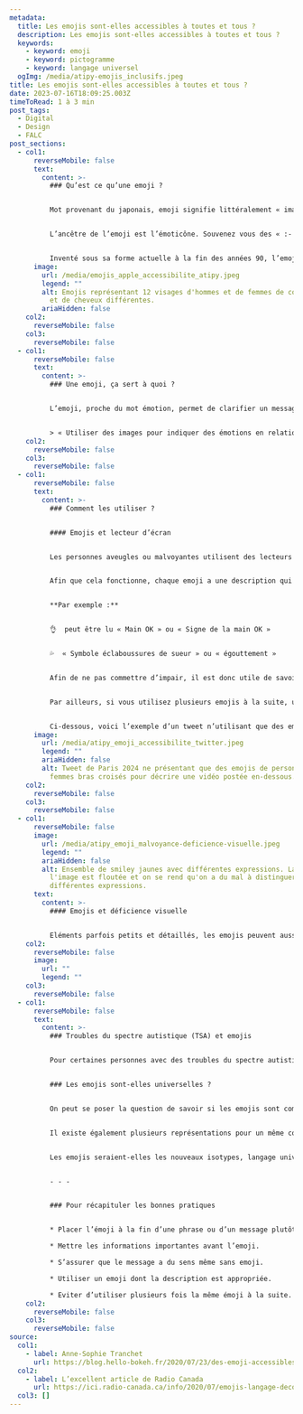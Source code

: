 ```yaml
---
metadata:
  title: Les emojis sont-elles accessibles à toutes et tous ?
  description: Les emojis sont-elles accessibles à toutes et tous ?
  keywords:
    - keyword: emoji
    - keyword: pictogramme
    - keyword: langage universel
  ogImg: /media/atipy-emojis_inclusifs.jpeg
title: Les emojis sont-elles accessibles à toutes et tous ?
date: 2023-07-16T18:09:25.003Z
timeToRead: 1 à 3 min
post_tags:
  - Digital
  - Design
  - FALC
post_sections:
  - col1:
      reverseMobile: false
      text:
        content: >-
          ### Qu’est ce qu’une emoji ?


          Mot provenant du japonais, emoji signifie littéralement « image » et « lettre ». Sorte d’icône standardisée, l’emoji est utilisée sur les smartphones et réseaux sociaux. Elles peuvent représenter des objets, des symboles ou des visages.


          L’ancêtre de l’emoji est l’émoticône. Souvenez vous des « :- D » et des « ;- ) »


          Inventé sous sa forme actuelle à la fin des années 90, l’emoji est en constante évolution. Dernièrement Apple proposait 200 nouvelles emojis mettant en avant la diversité : couples mixtes, homosexuels, personnes en situation de handicap…
      image:
        url: /media/emojis_apple_accessibilite_atipy.jpeg
        legend: ""
        alt: Emojis représentant 12 visages d'hommes et de femmes de couleurs de peaux
          et de cheveux différentes.
        ariaHidden: false
    col2:
      reverseMobile: false
    col3:
      reverseMobile: false
  - col1:
      reverseMobile: false
      text:
        content: >-
          ### Une emoji, ça sert à quoi ?


          L’emoji, proche du mot émotion, permet de clarifier un message. Il n’est pas toujours évident de faire comprendre une intention, un ressentit ou une touche d’humour par écrit. L’emoji transmet donc une émotion.


          > « Utiliser des images pour indiquer des émotions en relation avec ce qu’on est en train d’écrire, ça n’a jamais existé avant. » – Pierre Halté, docteur en sciences du langage de l’Université Paris Descartes
    col2:
      reverseMobile: false
    col3:
      reverseMobile: false
  - col1:
      reverseMobile: false
      text:
        content: >-
          ### Comment les utiliser ?


          #### Emojis et lecteur d’écran


          Les personnes aveugles ou malvoyantes utilisent des lecteurs d’écran. Ce système informatique permet de retranscrire le texte en son. Les emojis sont donc lues et décrites par les synthèses vocales. 


          Afin que cela fonctionne, chaque emoji a une description qui lui est propre. Cette description est transcrite de manière vocale. Vous êtes-vous déjà demandé de ce que voulait dire l’emoji que vous utilisez ?


          **Par exemple :**


          👌  peut être lu « Main OK » ou « Signe de la main OK »


          💦  « Symbole éclaboussures de sueur » ou « égouttement »


          Afin de ne pas commettre d’impair, il est donc utile de savoir ce qu’elles racontent. N’hésitez pas à utiliser un dictionnaire d’emojis comme Emojifrance ou Smileys Signification. Les descriptions peuvent cependant variées en fonction des plateformes ou des appareils.


          Par ailleurs, si vous utilisez plusieurs emojis à la suite, une synthèse vocale lira l’ensemble des descriptions de ces emojis, rendant ainsi la lecture très inconfortable pour l’utilisateur.


          Ci-dessous, voici l’exemple d’un tweet n’utilisant que des emojis. Positionnées les unes à la suite des autres, elles sont censées représenter un nombre. La lecture vocale de ce tweet donne une succession d’informations répétitives : « Femme qui dit non, femme qui dit non, homme qui dit non, homme qui dit non, petits carrés blancs. »
      image:
        url: /media/atipy_emoji_accessibilite_twitter.jpeg
        legend: ""
        ariaHidden: false
        alt: Tweet de Paris 2024 ne présentant que des emojis de personnages hommes et
          femmes bras croisés pour décrire une vidéo postée en-dessous.
    col2:
      reverseMobile: false
    col3:
      reverseMobile: false
  - col1:
      reverseMobile: false
      image:
        url: /media/atipy_emoji_malvoyance-deficience-visuelle.jpeg
        legend: ""
        ariaHidden: false
        alt: Ensemble de smiley jaunes avec différentes expressions. La partie droite de
          l'image est floutée et on se rend qu'on a du mal à distinguer les
          différentes expressions.
      text:
        content: >-
          #### Emojis et déficience visuelle


          Eléments parfois petits et détaillés, les emojis peuvent aussi être difficiles à voir pour certaines personnes. En effet, une personne malvoyante peut être gênée pour distinguer les visages souriants : un peu souriant, très souriant, riant. L’information n’est donc que partiellement transmise.
    col2:
      reverseMobile: false
      image:
        url: ""
        legend: ""
    col3:
      reverseMobile: false
  - col1:
      reverseMobile: false
      text:
        content: >-
          ### Troubles du spectre autistique (TSA) et emojis


          Pour certaines personnes avec des troubles du spectre autistique, il peut être difficile de comprendre l’émotion ou le ressentit de son interlocuteur. Les mots, images ou symboles, comme les emojis, par exemple, peuvent aider à dépasser les difficultés de communication.


          ### Les emojis sont-elles universelles ?


          On peut se poser la question de savoir si les emojis sont compris dans toutes les cultures. Certaines d’entre elles, comme 😂  ou ❤️ , peuvent être envisagées comme universelles. Cependant, la communication par emojis a vite ses limites. Le contexte culturel implique bien évidemment un sens différent si vous êtes français, chinois ou brésilien. Certaines [emojis ne sont pas perçues de la même façon.](https://fr.babbel.com/fr/magazine/signification-des-emojis-dans-le-monde)


          Il existe également plusieurs représentations pour un même code. Entre Apple, Microsoft ou Google, une même emoji peut avoir un symbole différent selon l’appareil ou l’outil utilisé. Cela peut donner lieu à des quiproquos et incompréhensions.


          Les emojis seraient-elles les nouveaux isotypes, langage universel créé par Otto et Marie Neurath ?


          - - -


          ### Pour récapituler les bonnes pratiques


          * Placer l’émoji à la fin d’une phrase ou d’un message plutôt qu’au milieu.

          * Mettre les informations importantes avant l’emoji.

          * S’assurer que le message a du sens même sans emoji.

          * Utiliser un emoji dont la description est appropriée.

          * Eviter d’utiliser plusieurs fois la même émoji à la suite.
    col2:
      reverseMobile: false
    col3:
      reverseMobile: false
source:
  col1:
    - label: Anne-Sophie Tranchet
      url: https://blog.hello-bokeh.fr/2020/07/23/des-emoji-accessibles/
  col2:
    - label: L’excellent article de Radio Canada
      url: https://ici.radio-canada.ca/info/2020/07/emojis-langage-decoder-unicode-interpretations/
  col3: []
---
```

